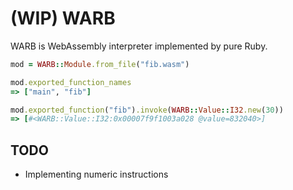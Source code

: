 # (WIP) WARB

WARB is WebAssembly interpreter implemented by pure Ruby.

```ruby
mod = WARB::Module.from_file("fib.wasm")

mod.exported_function_names
=> ["main", "fib"]

mod.exported_function("fib").invoke(WARB::Value::I32.new(30))
=> [#<WARB::Value::I32:0x00007f9f1003a028 @value=832040>]
```

## TODO

 * Implementing numeric instructions
